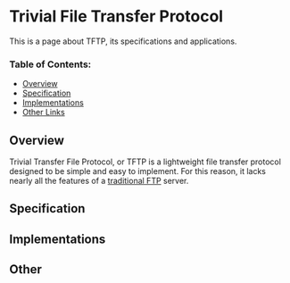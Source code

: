 # Trivial File Transfer Protocol

This is a page about TFTP, its specifications and applications.

### Table of Contents:
- [Overview](#overview)
- [Specification](#specification)
- [Implementations](#implementations)
- [Other Links](#other)

<a name="overview"></a>

## Overview

Trivial Transfer File Protocol, or TFTP is a lightweight file transfer protocol designed to be simple and easy to implement. For this reason, it lacks nearly all the features of a [traditional FTP](https://en.wikipedia.org/wiki/File_Transfer_Protocol) server.

<a name="specification"></a>

## Specification


<a name="implementations"></a>

## Implementations


<a name="other"></a>

## Other
